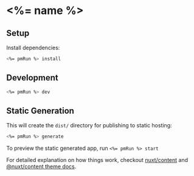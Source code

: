 # <%= name %>

## Setup

Install dependencies:

```bash
<%= pmRun %> install
```

## Development

```bash
<%= pmRun %> dev
```

## Static Generation

This will create the `dist/` directory for publishing to static hosting:

```bash
<%= pmRun %> generate
```

To preview the static generated app, run `<%= pmRun %> start`

For detailed explanation on how things work, checkout [nuxt/content](https://content.nuxtjs.org) and
[@nuxt/content theme docs](https://content.nuxtjs.org/themes-docs).
